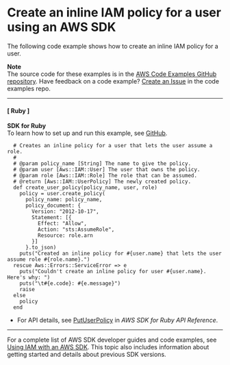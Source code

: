# Create an inline IAM policy for a user using an AWS SDK<a name="example_iam_PutUserPolicy_section"></a>

The following code example shows how to create an inline IAM policy for a user\.

**Note**  
The source code for these examples is in the [AWS Code Examples GitHub repository](https://github.com/awsdocs/aws-doc-sdk-examples)\. Have feedback on a code example? [Create an Issue](https://github.com/awsdocs/aws-doc-sdk-examples/issues/new/choose) in the code examples repo\. 

------
#### [ Ruby ]

**SDK for Ruby**  
 To learn how to set up and run this example, see [GitHub](https://github.com/awsdocs/aws-doc-sdk-examples/tree/main/ruby/example_code/iam#code-examples)\. 
  

```
  # Creates an inline policy for a user that lets the user assume a role.
  #
  # @param policy_name [String] The name to give the policy.
  # @param user [Aws::IAM::User] The user that owns the policy.
  # @param role [Aws::IAM::Role] The role that can be assumed.
  # @return [Aws::IAM::UserPolicy] The newly created policy.
  def create_user_policy(policy_name, user, role)
    policy = user.create_policy(
      policy_name: policy_name,
      policy_document: {
        Version: "2012-10-17",
        Statement: [{
          Effect: "Allow",
          Action: "sts:AssumeRole",
          Resource: role.arn
        }]
      }.to_json)
    puts("Created an inline policy for #{user.name} that lets the user assume role #{role.name}.")
  rescue Aws::Errors::ServiceError => e
    puts("Couldn't create an inline policy for user #{user.name}. Here's why: ")
    puts("\t#{e.code}: #{e.message}")
    raise
  else
    policy
  end
```
+  For API details, see [PutUserPolicy](https://docs.aws.amazon.com/goto/SdkForRubyV3/iam-2010-05-08/PutUserPolicy) in *AWS SDK for Ruby API Reference*\. 

------

For a complete list of AWS SDK developer guides and code examples, see [Using IAM with an AWS SDK](sdk-general-information-section.md)\. This topic also includes information about getting started and details about previous SDK versions\.